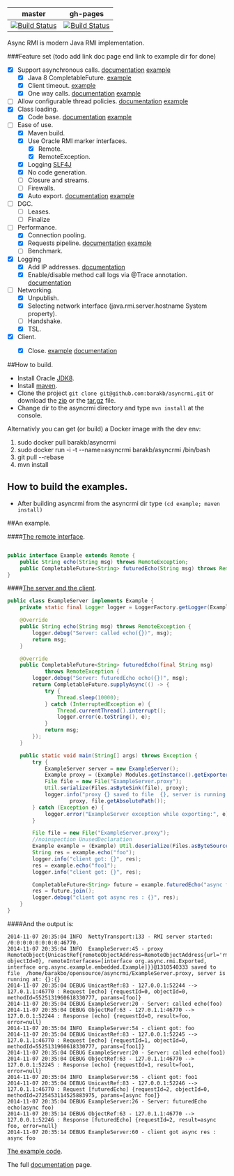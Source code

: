 master | gh-pages
-------|---------
[![Build Status](https://travis-ci.org/barakb/asyncrmi.svg?branch=master)](https://travis-ci.org/barakb/asyncrmi) | [![Build Status](https://travis-ci.org/barakb/asyncrmi.svg?branch=gh-pages)](https://travis-ci.org/barakb/asyncrmi)

Async RMI is modern Java RMI implementation.


###Feature set (todo add link doc page end link to example dir for done)
- [x] Support asynchronous calls. [documentation](http://barakb.github.io/asyncrmi/docs/asynchronous-calls.html) [example](https://github.com/barakb/asyncrmi/tree/master/example/src/main/java/org/async/example/futures)
  - [x] Java 8 CompletableFuture. [example](https://github.com/barakb/asyncrmi/tree/master/example/src/main/java/org/async/example/futures)
  - [x] Client timeout. [example](https://github.com/barakb/asyncrmi/tree/master/example/src/main/java/org/async/example/timeout)
  - [x] One way calls. [documentation](http://barakb.github.io/asyncrmi/docs/oneway-calls.html) [example](https://github.com/barakb/asyncrmi/tree/master/example/src/main/java/org/async/example/oneway)
- [ ] Allow configurable thread policies. [documentation](http://barakb.github.io/asyncrmi/docs/threads.html) [example](https://github.com/barakb/asyncrmi/tree/master/example/src/main/java/org/async/example/threads)
- [x] Class loading.
  - [x] Code base. [documentation](http://barakb.github.io/asyncrmi/docs/dynamic-class-loading.html) [example](https://github.com/barakb/asyncrmi/tree/master/example/src/main/java/org/async/example/dcl)
- [ ] Ease of use.
  - [x] Maven build.
  - [x] Use Oracle RMI marker interfaces.
    - [x] Remote.
    - [x] RemoteException.
  - [x] Logging [SLF4J](http://www.slf4j.org/)
  - [x] No code generation.
  - [ ] Closure and streams.
  - [ ] Firewalls.
  - [x] Auto export. [documentation](http://barakb.github.io/asyncrmi/docs/automatic-exporting.html) [example](https://github.com/barakb/asyncrmi/tree/master/example/src/main/java/org/async/example/dcl)
- [ ] DGC.
  - [ ] Leases.
  - [ ] Finalize
- [ ] Performance.
  - [x] Connection pooling.
  - [x] Requests pipeline. [documentation](http://barakb.github.io/asyncrmi/docs/request-pipeline.html) [example](https://github.com/barakb/asyncrmi/tree/master/example/src/main/java/org/async/example/pipeline)
  - [ ] Benchmark.
- [x] Logging
  - [x] Add IP addresses. [documentation](http://barakb.github.io/asyncrmi/docs/logging.html)
  - [x] Enable/disable method call logs via @Trace annotation. [documentation](http://barakb.github.io/asyncrmi/logging.html)
- [ ] Networking.
    - [x] Unpublish.
    - [x] Selecting network interface (java.rmi.server.hostname System property).
    - [ ] Handshake.
    - [x] TSL.
- [x] Client.
   - [x] Close. [example](https://github.com/barakb/asyncrmi/blob/master/src/test/java/org/async/rmi/CloseTest.java) [documentation](http://barakb.github.io/asyncrmi/closing-client.html)


##How to build.
- Install Oracle [JDK8](http://www.oracle.com/technetwork/java/javase/downloads/jdk8-downloads-2133151.html).
- Install [maven](http://maven.apache.org/).
- Clone the project `git clone git@github.com:barakb/asyncrmi.git` or download the [zip](https://github.com/barakb/asyncrmi/archive/master.zip) or the [tar.gz](https://github.com/barakb/asyncrmi/archive/master.tar.gz) file. 
- Change dir to the asyncrmi directory and type `mvn install` at the console.

Alternativly you can get (or build) a Docker image with the dev env:

1. sudo docker pull barakb/asyncrmi
2. sudo docker run -i -t --name=asyncrmi  barakb/asyncrmi /bin/bash
3. git pull --rebase
4. mvn install


## How to build the examples.
- After building asyncrmi from the asyncrmi dir type `(cd example; maven install)`

##An example.

####[The remote interface](https://github.com/barakb/asyncrmi/blob/master/example/src/main/java/org/async/example/embedded/Example.java).
```java

public interface Example extends Remote {
    public String echo(String msg) throws RemoteException;
    public CompletableFuture<String> futuredEcho(String msg) throws RemoteException;
}
```

####[The server and the client](https://github.com/barakb/asyncrmi/blob/master/example/src/main/java/org/async/example/embedded/ExampleServer.java).
```java
public class ExampleServer implements Example {
    private static final Logger logger = LoggerFactory.getLogger(ExampleServer.class);

    @Override
    public String echo(String msg) throws RemoteException {
        logger.debug("Server: called echo({})", msg);
        return msg;
    }

    @Override
    public CompletableFuture<String> futuredEcho(final String msg)
            throws RemoteException {
        logger.debug("Server: futuredEcho echo({})", msg);
        return CompletableFuture.supplyAsync(() -> {
            try {
                Thread.sleep(10000);
            } catch (InterruptedException e) {
                Thread.currentThread().interrupt();
                logger.error(e.toString(), e);
            }
            return msg;
        });
    }

    public static void main(String[] args) throws Exception {
        try {
            ExampleServer server = new ExampleServer();
            Example proxy = (Example) Modules.getInstance().getExporter().export(server);
            File file = new File("ExampleServer.proxy");
            Util.serialize(Files.asByteSink(file), proxy);
            logger.info("proxy {} saved to file  {}, server is running at: {}:{}",
                    proxy, file.getAbsolutePath());
        } catch (Exception e) {
            logger.error("ExampleServer exception while exporting:", e);
        }

        File file = new File("ExampleServer.proxy");
        //noinspection UnusedDeclaration
        Example example = (Example) Util.deserialize(Files.asByteSource(file));
        String res = example.echo("foo");
        logger.info("client got: {}", res);
        res = example.echo("foo1");
        logger.info("client got: {}", res);

        CompletableFuture<String> future = example.futuredEcho("async foo");
        res = future.join();
        logger.debug("client got async res : {}", res);
    }
}
```

####And the output is:
```
2014-11-07 20:35:04 INFO  NettyTransport:133 - RMI server started: /0:0:0:0:0:0:0:0:46770.
2014-11-07 20:35:04 INFO  ExampleServer:45 - proxy RemoteObject{UnicastRef{remoteObjectAddress=RemoteObjectAddress{url='rmi://127.0.1.1:46770', objectId=0}, remoteInterfaces=[interface org.async.rmi.Exported, interface org.async.example.embedded.Example]}}@1310540333 saved to file  /home/barakbo/opensource/asyncrmi/ExampleServer.proxy, server is running at: {}:{}
2014-11-07 20:35:04 DEBUG UnicastRef:83 - 127.0.0.1:52244 --> 127.0.1.1:46770 : Request [echo] {requestId=0, objectId=0, methodId=5525131960618330777, params=[foo]}
2014-11-07 20:35:04 DEBUG ExampleServer:20 - Server: called echo(foo)
2014-11-07 20:35:04 DEBUG ObjectRef:63 - 127.0.1.1:46770 --> 127.0.0.1:52244 : Response [echo] {requestId=0, result=foo, error=null}
2014-11-07 20:35:04 INFO  ExampleServer:54 - client got: foo
2014-11-07 20:35:04 DEBUG UnicastRef:83 - 127.0.0.1:52245 --> 127.0.1.1:46770 : Request [echo] {requestId=1, objectId=0, methodId=5525131960618330777, params=[foo1]}
2014-11-07 20:35:04 DEBUG ExampleServer:20 - Server: called echo(foo1)
2014-11-07 20:35:04 DEBUG ObjectRef:63 - 127.0.1.1:46770 --> 127.0.0.1:52245 : Response [echo] {requestId=1, result=foo1, error=null}
2014-11-07 20:35:04 INFO  ExampleServer:56 - client got: foo1
2014-11-07 20:35:04 DEBUG UnicastRef:83 - 127.0.0.1:52246 --> 127.0.1.1:46770 : Request [futuredEcho] {requestId=2, objectId=0, methodId=2725453114525883975, params=[async foo]}
2014-11-07 20:35:04 DEBUG ExampleServer:26 - Server: futuredEcho echo(async foo)
2014-11-07 20:35:14 DEBUG ObjectRef:63 - 127.0.1.1:46770 --> 127.0.0.1:52246 : Response [futuredEcho] {requestId=2, result=async foo, error=null}
2014-11-07 20:35:14 DEBUG ExampleServer:60 - client got async res : async foo
```
[The example code](https://github.com/barakb/asyncrmi/tree/master/example/src/main/java/org/async/example/embedded).


The full [documentation](http://barakb.github.io/asyncrmi/docs/index.html) page.